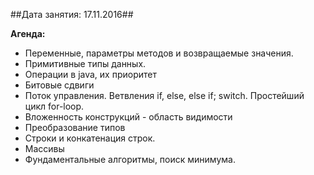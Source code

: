 ##Дата занятия: 17.11.2016##

**Агенда:**
* Переменные, параметры методов и возвращаемые значения.
* Примитивные типы данных.
* Операции в java, их приоритет
* Битовые сдвиги
* Поток управления. Ветвления if, else, else if; switch. Простейший цикл for-loop.
* Вложенность конструкций - область видимости
* Преобразование типов
* Строки и конкатенация строк.
* Массивы
* Фундаментальные алгоритмы, поиск минимума.

